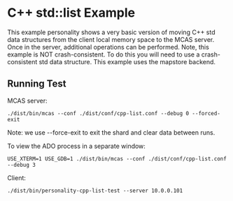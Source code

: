# C++ std::list Example

This example personality shows a very basic version of moving C++ std
data structures from the client local memory space to the MCAS server.
Once in the server, additional operations can be performed.  Note,
this example is NOT crash-consistent.  To do this you will need to use
a crash-consistent std data structure.  This example uses the mapstore
backend.

## Running Test

MCAS server:
```
./dist/bin/mcas --conf ./dist/conf/cpp-list.conf --debug 0 --forced-exit
```

Note: we use --force-exit to exit the shard and clear data between runs.

To view the ADO process in a separate window:
```
USE_XTERM=1 USE_GDB=1 ./dist/bin/mcas --conf ./dist/conf/cpp-list.conf --debug 3
```

Client:

```
./dist/bin/personality-cpp-list-test --server 10.0.0.101
```

  
